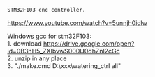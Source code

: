 	STM32F103 cnc controller.

https://www.youtube.com/watch?v=5unnjh0idlw

Windows gcc for stm32F103: 
<br>1. download https://drive.google.com/open?id=0B3hH5_ZXlbvwS000U0dhZnl2cGc
<br>2. unzip in any place 
<br>3. "./make.cmd D:\xxx\watering_ctrl all"

